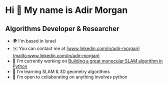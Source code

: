 Hi 👋 My name is Adir Morgan
============================

Algorithms Developer & Researcher
---------------------------------

* 🌍  I'm based in Israel
* ✉️  You can contact me at [www.linkedin.com/in/adir-morgan](mailto:www.linkedin.com/in/adir-morgan)
* 🚀  I'm currently working on [Building a great monocular SLAM algorithm in Python](http://github.com/adirmorgan/lsd-slam-py)
* 🧠  I'm learning SLAM & 3D geometry algorithms
* 🤝  I'm open to collaborating on anything involves python